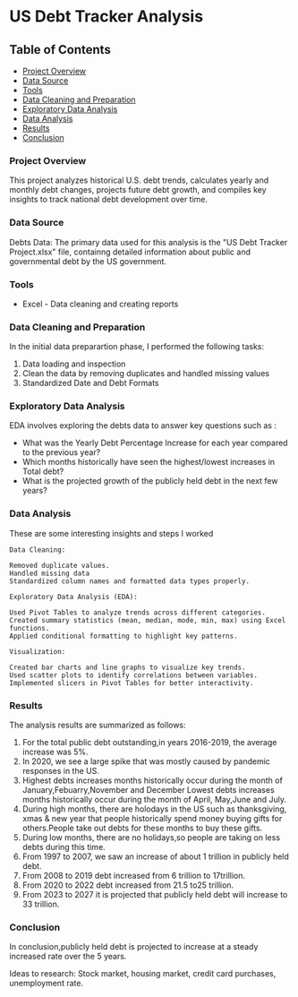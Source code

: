 # US Debt Tracker Analysis

## Table of Contents

- [Project Overview](#project-overview)
- [Data Source](#data-source)
- [Tools](#tools)
- [Data Cleaning and Preparation](#data-cleaning-and-preparation)
- [Exploratory Data Analysis](#exploratory-data-analysis)
- [Data Analysis](#data-analysis)
- [Results](#results)
- [Conclusion](#conclusion)



### Project Overview

This project analyzes historical U.S. debt trends, calculates yearly and monthly debt changes, projects future debt growth, and compiles key insights to track national debt development over time.

### Data Source

Debts Data: The primary data used for this analysis is the "US Debt Tracker Project.xlsx" file, containng detailed information about public and governmental debt by the US government.

### Tools

- Excel - Data cleaning and creating reports

### Data Cleaning and Preparation

In the initial data preparartion phase, I performed the following tasks:

1. Data loading and inspection
2. Clean the data by removing duplicates and handled missing values
3. Standardized Date and Debt Formats

### Exploratory Data Analysis

EDA involves exploring the debts data to answer key questions such as :

- What was the Yearly Debt Percentage Increase for each year compared to the previous year?
- Which months historically have seen the highest/lowest increases in Total debt?
- What is the projected growth of the publicly held debt in the next few years?

### Data Analysis

These are some interesting insights and steps I worked

```excel
Data Cleaning:

Removed duplicate values.
Handled missing data 
Standardized column names and formatted data types properly.

Exploratory Data Analysis (EDA):

Used Pivot Tables to analyze trends across different categories.
Created summary statistics (mean, median, mode, min, max) using Excel functions.
Applied conditional formatting to highlight key patterns.

Visualization:

Created bar charts and line graphs to visualize key trends.
Used scatter plots to identify correlations between variables.
Implemented slicers in Pivot Tables for better interactivity.
```

### Results

The analysis results are summarized as follows:

1. For the total public debt outstanding,in years 2016-2019, the average increase was 5%.
2. In 2020, we see a large spike that was mostly caused by pandemic responses in the US.
3. Highest debts increases months historically occur during the month of January,Febuarry,November and December Lowest debts increases months historically occur during the month of April, May,June and July.
4. During high months, there are holodays in the US such as thanksgiving, xmas & new year that people historically spend money buying gifts for others.People take out debts for these months to buy these gifts.
5. During low months, there are no holidays,so people are taking on less debts during this time.
6. From 1997 to 2007, we saw an increase of about 1 trillion in publicly held debt.
7. From 2008 to 2019 debt increased from 6 trillion to 17trillion.
8. From 2020 to 2022 debt increased from 21.5 to25 trillion.
9. From 2023 to 2027 it is projected that publicly held debt will increase to 33 trillion.

### Conclusion

In conclusion,publicly held debt is projected to increase at a steady increased rate over the 5 years.

Ideas to research:  Stock market, housing market, credit card purchases, unemployment rate.


















